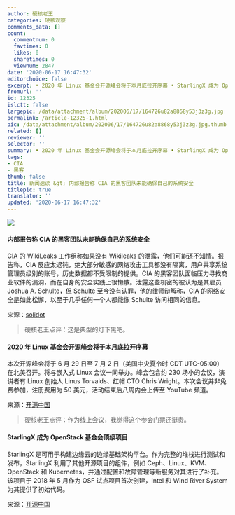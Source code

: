 ```yaml
---
author: 硬核老王
categories: 硬核观察
comments_data: []
count:
  commentnum: 0
  favtimes: 0
  likes: 0
  sharetimes: 0
  viewnum: 2847
date: '2020-06-17 16:47:32'
editorchoice: false
excerpt: • 2020 年 Linux 基金会开源峰会将于本月底拉开序幕 • StarlingX 成为 OpenStack 基金会顶级项目
fromurl: ''
id: 12325
islctt: false
largepic: /data/attachment/album/202006/17/164726u82a8868y53j3z3g.jpg
permalink: /article-12325-1.html
pic: /data/attachment/album/202006/17/164726u82a8868y53j3z3g.jpg.thumb.jpg
related: []
reviewer: ''
selector: ''
summary: • 2020 年 Linux 基金会开源峰会将于本月底拉开序幕 • StarlingX 成为 OpenStack 基金会顶级项目
tags:
- CIA
- 黑客
thumb: false
title: 新闻速读 &gt; 内部报告称 CIA 的黑客团队未能确保自己的系统安全
titlepic: true
translator: ''
updated: '2020-06-17 16:47:32'
---
```


![](/data/attachment/album/202006/17/164726u82a8868y53j3z3g.jpg)


#### 内部报告称 CIA 的黑客团队未能确保自己的系统安全


CIA 的 WikiLeaks 工作组称如果没有 Wikileaks 的泄露，他们可能还不知情。报告称，CIA 反应太迟钝，绝大部分敏感的网络攻击工具都没有隔离，用户共享系统管理员级别的账号，历史数据都不受限制的提供。CIA 的黑客团队面临压力寻找商业软件的漏洞，而在自身的安全实践上很懒散。泄露这些机密的被认为是其雇员 Joshua A. Schulte，但 Schulte 至今没有认罪，他的律师辩解称，CIA 的网络安全是如此松懈，以至于几乎任何一个人都能像 Schulte 访问相同的信息。


来源：[solidot](https://www.solidot.org/story?sid=64685)



> 
> 硬核老王点评：这是典型的灯下黑吧。
> 
> 
> 


#### 2020 年 Linux 基金会开源峰会将于本月底拉开序幕


本次开源峰会将于 6 月 29 日至 7 月 2 日（美国中央夏令时 CDT UTC-05:00）在北美召开。将与嵌入式 Linux 会议一同举办。峰会包含约 230 场小的会议，演讲者有 Linux 创始人 Linus Torvalds、红帽 CTO Chris Wright。本次会议并非免费参加，注册费用为 50 美元，活动结束后八周内会上传至 YouTube 频道。


来源：[开源中国](https://www.oschina.net/news/116492/ossna-2020)



> 
> 硬核老王点评：作为线上会议，我觉得这个参会门票还挺贵。
> 
> 
> 


#### StarlingX 成为 OpenStack 基金会顶级项目


StarlingX 是可用于构建边缘云的边缘基础架构平台。作为完整的堆栈进行测试和发布，StarlingX 利用了其他开源项目的组件，例如 Ceph、Linux、KVM、OpenStack 和 Kubernetes，并通过配置和故障管理等新服务对其进行了补充。该项目于 2018 年 5 月作为 OSF 试点项目首次创建，Intel 和 Wind River System 为其提供了初始代码。


来源：[开源中国](https://www.oschina.net/news/116493/starlingx-osf-project-top-level)